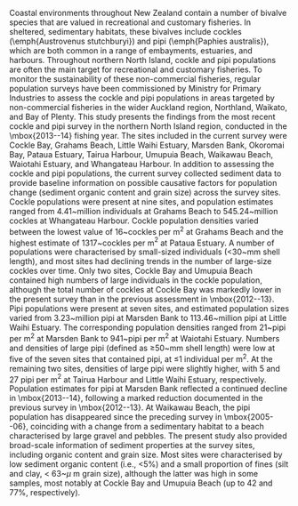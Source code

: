 ---
---
Coastal environments throughout New Zealand contain a number of bivalve species that are valued in recreational and customary fisheries. In sheltered, sedimentary habitats, these bivalves include cockles (\emph{Austrovenus stutchburyi}) and pipi (\emph{Paphies australis}), which are both common in a range of embayments, estuaries, and harbours. Throughout northern North Island, cockle and pipi populations are often the main target for recreational and customary fisheries. To monitor the sustainability of these non-commercial fisheries, regular population surveys have been commissioned by Ministry for Primary Industries to assess the cockle and pipi populations in areas targeted by non-commercial fisheries in the wider Auckland region, Northland, Waikato, and Bay of Plenty. This study presents the findings from the most recent cockle and pipi survey in the northern North Island region, conducted in the \mbox{2013--14} fishing year. The sites included in the current survey were Cockle Bay, Grahams Beach, Little Waihi Estuary, Marsden Bank, Okoromai Bay, Pataua Estuary, Tairua Harbour, Umupuia Beach, Waikawau Beach, Waiotahi Estuary, and Whangateau Harbour. In addition to assessing the cockle and pipi populations, the current survey collected sediment data to provide baseline information on possible causative factors for population change (sediment organic content and grain size) across the survey sites. Cockle populations were present at nine sites, and population estimates ranged from 4.41~million individuals at Grahams Beach to 545.24~million cockles at Whangateau Harbour. Cockle population densities varied between the lowest value of 16~cockles per m$^{2}$ at Grahams Beach and the highest estimate of 1317~cockles per m$^{2}$ at Pataua Estuary. A number of populations were characterised by small-sized individuals ($<$30~mm shell length), and most sites had declining trends in the number of large-size cockles over time. Only two sites, Cockle Bay and Umupuia Beach contained high numbers of large individuals in the cockle population, although the total number of cockles at Cockle Bay was markedly lower in the present survey than in the previous assessment in \mbox{2012--13}. Pipi populations were present at seven sites, and estimated population sizes varied from 3.23~million pipi at Marsden Bank to 113.46~million pipi at Little Waihi Estuary. The corresponding population densities ranged from 21~pipi per m$^{2}$ at Marsden Bank to 941~pipi per m$^{2}$ at Waiotahi Estuary. Numbers and densities of large pipi (defined as $\ge$50~mm shell length) were low at five of the seven sites that contained pipi, at $\le$1 individual per m$^{2}$. At the remaining two sites, densities of large pipi were slightly higher, with 5 and 27 pipi per m$^{2}$ at Tairua Harbour and Little Waihi Estuary, respectively. Population estimates for pipi at Marsden Bank reflected a continued decline in \mbox{2013--14}, following a marked reduction documented in the previous survey in \mbox{2012--13}. At Waikawau Beach, the pipi population has disappeared since the preceding survey in \mbox{2005--06}, coinciding with a change from a sedimentary habitat to a beach characterised by large gravel and pebbles. The present study also provided broad-scale information of sediment properties at the survey sites, including organic content and grain size. Most sites were characterised by low sediment organic content (i.e., $<$5\%) and a small proportion of fines (silt and clay, < 63~$\mu$ m grain size), although the latter was high in some samples, most notably at Cockle Bay and Umupuia Beach (up to 42 and 77\%, respectively). 